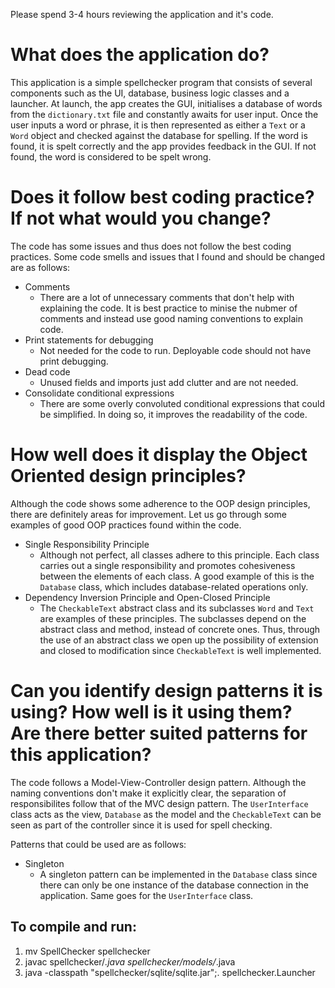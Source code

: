 Please spend 3-4 hours reviewing the application and it's code.

# What does the application do?
This application is a simple spellchecker program that consists of several components such as the UI, database, business logic classes and a launcher. At launch, the app creates the GUI, initialises a database of words from the `dictionary.txt` file and constantly awaits for user input. Once the user inputs a word or phrase, it is then represented as either a `Text` or a `Word` object and checked against the database for spelling. If the word is found, it is spelt correctly and the app provides feedback in the GUI. If not found, the word is considered to be spelt wrong.
# Does it follow best coding practice? If not what would you change?
The code has some issues and thus does not follow the best coding practices. Some code smells and issues that I found and should be changed are as follows:
- Comments
    - There are a lot of unnecessary comments that don't help with explaining the code. It is best practice to minise the nubmer of comments and instead use good naming conventions to explain code.
- Print statements for debugging
    - Not needed for the code to run. Deployable code should not have print debugging.
- Dead code
    - Unused fields and imports just add clutter and are not needed.
- Consolidate conditional expressions
    - There are some overly convoluted conditional expressions that could be simplified. In doing so, it improves the readability of the code.
# How well does it display the Object Oriented design principles?
Although the code shows some adherence to the OOP design principles, there are definitely areas for improvement. Let us go through some examples of good OOP practices found within the code.

- Single Responsibility Principle
    - Although not perfect, all classes adhere to this principle. Each class carries out a single responsibility and promotes cohesiveness between the elements of each class. A good example of this is the `Database` class, which includes database-related operations only.
- Dependency Inversion Principle and Open-Closed Principle
    - The `CheckableText` abstract class and its subclasses `Word` and `Text` are examples of these principles. The subclasses depend on the abstract class and method, instead of concrete ones. Thus, through the use of an abstract class we open up the possibility of extension and closed to modification since `CheckableText` is well implemented.
# Can you identify design patterns it is using? How well is it using them? Are there better suited patterns for this application?
The code follows a Model-View-Controller design pattern. Although the naming conventions don't make it explicitly clear, the separation of responsibilites follow that of the MVC design pattern. The `UserInterface` class acts as the view, `Database` as the model and the `CheckableText` can be seen as part of the controller since it is used for spell checking.

Patterns that could be used are as follows:
- Singleton
    - A singleton pattern can be implemented in the `Database` class since there can only be one instance of the database connection in the application. Same goes for the `UserInterface` class.
## To compile and run:
1. mv SpellChecker spellchecker
2. javac spellchecker/*.java spellchecker/models/*.java
3. java -classpath "spellchecker/sqlite/sqlite.jar";. spellchecker.Launcher
